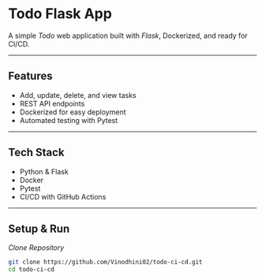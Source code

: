 # Todo Flask App

A simple *Todo* web application built with *Flask*, Dockerized, and ready for CI/CD.

---

## Features

- Add, update, delete, and view tasks
- REST API endpoints
- Dockerized for easy deployment
- Automated testing with Pytest

---

## Tech Stack

- Python & Flask
- Docker
- Pytest
- CI/CD with GitHub Actions

---

## Setup & Run

*Clone Repository*  
```bash
git clone https://github.com/Vinodhini02/todo-ci-cd.git
cd todo-ci-cd


